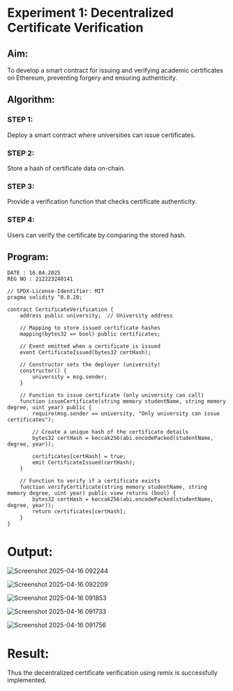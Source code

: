 # Experiment 1: Decentralized Certificate Verification
## Aim:
  To develop a smart contract for issuing and verifying academic certificates on Ethereum, preventing forgery and ensuring authenticity.
## Algorithm:
### STEP 1:
Deploy a smart contract where universities can issue certificates.
### STEP 2:
Store a hash of certificate data on-chain.
### STEP 3:
Provide a verification function that checks certificate authenticity.
### STEP 4:
Users can verify the certificate by comparing the stored hash.
## Program:
```
DATE : 16.04.2025
REG NO : 212223240141

// SPDX-License-Identifier: MIT
pragma solidity ^0.8.20;

contract CertificateVerification {
    address public university;  // University address

    // Mapping to store issued certificate hashes
    mapping(bytes32 => bool) public certificates;

    // Event emitted when a certificate is issued
    event CertificateIssued(bytes32 certHash);

    // Constructor sets the deployer (university)
    constructor() {
        university = msg.sender;
    }

    // Function to issue certificate (only university can call)
    function issueCertificate(string memory studentName, string memory degree, uint year) public {
        require(msg.sender == university, "Only university can issue certificates");

        // Create a unique hash of the certificate details
        bytes32 certHash = keccak256(abi.encodePacked(studentName, degree, year));

        certificates[certHash] = true;
        emit CertificateIssued(certHash);
    }

    // Function to verify if a certificate exists
    function verifyCertificate(string memory studentName, string memory degree, uint year) public view returns (bool) {
        bytes32 certHash = keccak256(abi.encodePacked(studentName, degree, year));
        return certificates[certHash];
    }
}
```
# Output:
![Screenshot 2025-04-16 092244](https://github.com/user-attachments/assets/45841338-4ccb-4bee-a84a-1c43b4d05a7f)

![Screenshot 2025-04-16 092209](https://github.com/user-attachments/assets/65336e3b-1c64-4c13-a71d-9b4e155af495)

![Screenshot 2025-04-16 091853](https://github.com/user-attachments/assets/085bcdbb-af45-43d4-9929-38cd69f423ad)

![Screenshot 2025-04-16 091733](https://github.com/user-attachments/assets/eb9b7f8a-59d8-4852-a132-683fa8c23c9a)

![Screenshot 2025-04-16 091756](https://github.com/user-attachments/assets/8185739e-110a-4dff-8b66-2647a6a5537e)

# Result:
Thus the decentralized certificate verification using remix is successfully implemented.
